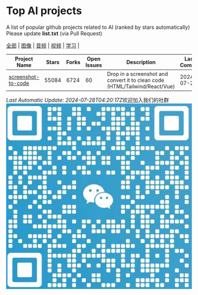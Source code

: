 # Top AI projects
A list of popular github projects related to AI (ranked by stars automatically)
Please update **list.txt** (via Pull Request)

<a href="./README.md">全部</a> |   <a href="./READMEpicture.md">图像</a> |   <a href="./READMEaudio.md">音频</a> | <a href="./READMEvideo.md">视频</a> | <a href="./READMElearn.md">学习</a> | 

| Project Name | Stars | Forks | Open Issues | Description | Last Commit |
| ------------ | ----- | ----- | ----------- | ----------- | ----------- |
| [screenshot-to-code](https://github.com/abi/screenshot-to-code) | 55084 | 6724 | 60 | Drop in a screenshot and convert it to clean code (HTML/Tailwind/React/Vue) | 2024-07-25 |

*Last Automatic Update: 2024-07-28T04:20:17Z*欢迎加入我们的社群 ![](https://raw.githubusercontent.com/mouuii/picture/master/weichat.jpg) 